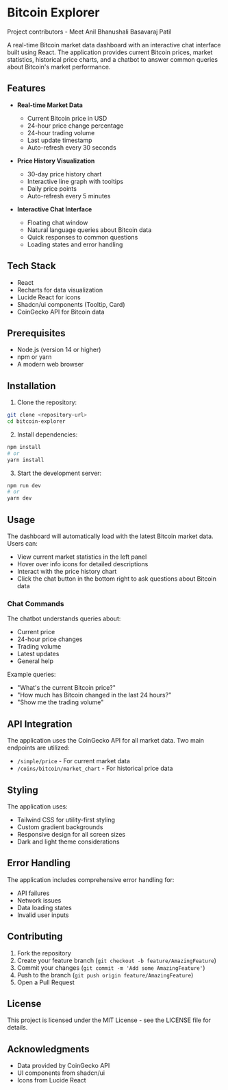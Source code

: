 # Bitcoin Explorer
Project contributors - 
Meet Anil Bhanushali 
Basavaraj Patil

A real-time Bitcoin market data dashboard with an interactive chat interface built using React. The application provides current Bitcoin prices, market statistics, historical price charts, and a chatbot to answer common queries about Bitcoin's market performance.

## Features

- **Real-time Market Data**
  - Current Bitcoin price in USD
  - 24-hour price change percentage
  - 24-hour trading volume
  - Last update timestamp
  - Auto-refresh every 30 seconds

- **Price History Visualization**
  - 30-day price history chart
  - Interactive line graph with tooltips
  - Daily price points
  - Auto-refresh every 5 minutes

- **Interactive Chat Interface**
  - Floating chat window
  - Natural language queries about Bitcoin data
  - Quick responses to common questions
  - Loading states and error handling

## Tech Stack

- React
- Recharts for data visualization
- Lucide React for icons
- Shadcn/ui components (Tooltip, Card)
- CoinGecko API for Bitcoin data

## Prerequisites

- Node.js (version 14 or higher)
- npm or yarn
- A modern web browser

## Installation

1. Clone the repository:
```bash
git clone <repository-url>
cd bitcoin-explorer
```

2. Install dependencies:
```bash
npm install
# or
yarn install
```

3. Start the development server:
```bash
npm run dev
# or
yarn dev
```

## Usage

The dashboard will automatically load with the latest Bitcoin market data. Users can:

- View current market statistics in the left panel
- Hover over info icons for detailed descriptions
- Interact with the price history chart
- Click the chat button in the bottom right to ask questions about Bitcoin data

### Chat Commands

The chatbot understands queries about:
- Current price
- 24-hour price changes
- Trading volume
- Latest updates
- General help

Example queries:
- "What's the current Bitcoin price?"
- "How much has Bitcoin changed in the last 24 hours?"
- "Show me the trading volume"

## API Integration

The application uses the CoinGecko API for all market data. Two main endpoints are utilized:

- `/simple/price` - For current market data
- `/coins/bitcoin/market_chart` - For historical price data

## Styling

The application uses:
- Tailwind CSS for utility-first styling
- Custom gradient backgrounds
- Responsive design for all screen sizes
- Dark and light theme considerations

## Error Handling

The application includes comprehensive error handling for:
- API failures
- Network issues
- Data loading states
- Invalid user inputs

## Contributing

1. Fork the repository
2. Create your feature branch (`git checkout -b feature/AmazingFeature`)
3. Commit your changes (`git commit -m 'Add some AmazingFeature'`)
4. Push to the branch (`git push origin feature/AmazingFeature`)
5. Open a Pull Request

## License

This project is licensed under the MIT License - see the LICENSE file for details.

## Acknowledgments

- Data provided by CoinGecko API
- UI components from shadcn/ui
- Icons from Lucide React
